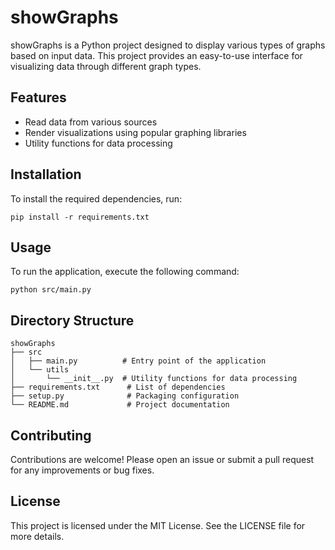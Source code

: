 # showGraphs

showGraphs is a Python project designed to display various types of graphs based on input data. This project provides an easy-to-use interface for visualizing data through different graph types.

## Features

- Read data from various sources
- Render visualizations using popular graphing libraries
- Utility functions for data processing

## Installation

To install the required dependencies, run:

```
pip install -r requirements.txt
```

## Usage

To run the application, execute the following command:

```
python src/main.py
```

## Directory Structure

```
showGraphs
├── src
│   ├── main.py          # Entry point of the application
│   └── utils
│       └── __init__.py  # Utility functions for data processing
├── requirements.txt      # List of dependencies
├── setup.py              # Packaging configuration
└── README.md             # Project documentation
```

## Contributing

Contributions are welcome! Please open an issue or submit a pull request for any improvements or bug fixes.

## License

This project is licensed under the MIT License. See the LICENSE file for more details.